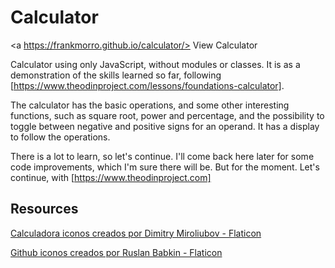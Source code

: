 # Calculator
<a https://frankmorro.github.io/calculator/> View Calculator </a>

Calculator using only JavaScript, without modules or classes. It is as a demonstration of the skills learned so far, following [https://www.theodinproject.com/lessons/foundations-calculator].

The calculator has the basic operations, and some other interesting functions, such as square root, power and percentage, and the possibility to toggle between negative and positive signs for an operand. It has a display to follow the operations.

There is a lot to learn, so let's continue. I'll come back here later for some code improvements, which I'm sure there will be. But for the moment. Let's continue, with [https://www.theodinproject.com]

## Resources
<a href="https://www.flaticon.es/iconos-gratis/calculadora" title="calculadora iconos">Calculadora iconos creados por Dimitry Miroliubov - Flaticon</a>

<a href="https://www.flaticon.es/iconos-gratis/github" title="github iconos">Github iconos creados por Ruslan Babkin - Flaticon</a>
